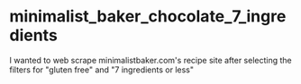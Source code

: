# minimalist_baker_chocolate_7_ingredients
I wanted to web scrape minimalistbaker.com's recipe site after selecting the filters for "gluten free" and "7 ingredients or less"
